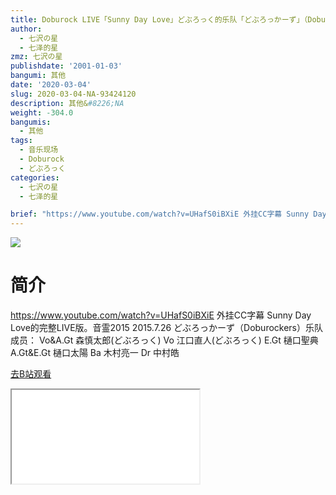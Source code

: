 ```yaml
---
title: Doburock LIVE「Sunny Day Love」どぶろっく的乐队「どぶろっかーず」（Doburockers）
author:
  - 七沢の星
  - 七泽的星
zmz: 七沢の星
publishdate: '2001-01-03'
bangumi: 其他
date: '2020-03-04'
slug: 2020-03-04-NA-93424120
description: 其他&#8226;NA
weight: -304.0
bangumis:
  - 其他
tags:
  - 音乐现场
  - Doburock
  - どぶろっく
categories:
  - 七沢の星
  - 七泽的星

brief: "https://www.youtube.com/watch?v=UHafS0iBXiE 外挂CC字幕 Sunny Day Love的完整LIVE版。音霊2015 2015.7.26 どぶろっかーず（Doburockers）乐队成员： Vo&A.Gt 森慎太郎(どぶろっく) Vo 江口直人(どぶろっく) E.Gt 樋口聖典 A.Gt&E.Gt 樋口太陽 Ba 木村亮一 Dr 中村皓"
---
```

![](https://raw.githubusercontent.com/tcgriffith/owaraisite/master/static/tmpimg/111c972b0fe4e69e6f802800a6abccb0a96d1b61.jpg.480.jpg)
# 简介  
https://www.youtube.com/watch?v=UHafS0iBXiE
外挂CC字幕
Sunny Day Love的完整LIVE版。音霊2015 2015.7.26
どぶろっかーず（Doburockers）乐队成员：
Vo&A.Gt    森慎太郎(どぶろっく)
Vo            江口直人(どぶろっく)
E.Gt          樋口聖典
A.Gt&E.Gt  樋口太陽
Ba            木村亮一
Dr             中村皓  

[去B站观看](https://www.bilibili.com/video/av93424120/)
<div class ="resp-container"><iframe class="testiframe" src="//player.bilibili.com/player.html?aid=93424120"", scrolling="no", allowfullscreen="true" > </iframe></div> 
